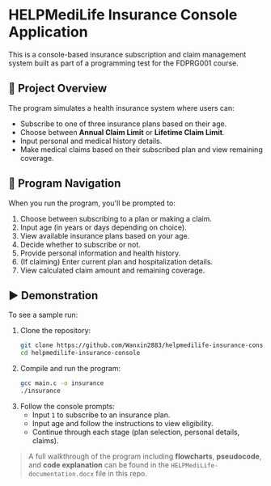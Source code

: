 # HELPMediLife Insurance Console Application

This is a console-based insurance subscription and claim management system built as part of a programming test for the FDPRG001 course.

## 📌 Project Overview

The program simulates a health insurance system where users can:
- Subscribe to one of three insurance plans based on their age.
- Choose between **Annual Claim Limit** or **Lifetime Claim Limit**.
- Input personal and medical history details.
- Make medical claims based on their subscribed plan and view remaining coverage.

## 🧭 Program Navigation

When you run the program, you'll be prompted to:
1. Choose between subscribing to a plan or making a claim.
2. Input age (in years or days depending on choice).
3. View available insurance plans based on your age.
4. Decide whether to subscribe or not.
5. Provide personal information and health history.
6. (If claiming) Enter current plan and hospitalization details.
7. View calculated claim amount and remaining coverage.

## ▶️ Demonstration 

To see a sample run:

1. Clone the repository:
   ```bash
   git clone https://github.com/Wanxin2883/helpmedilife-insurance-console.git
   cd helpmedilife-insurance-console

2. Compile and run the program:
   ```bash
   gcc main.c -o insurance
   ./insurance

3. Follow the console prompts:
   - Input `1` to subscribe to an insurance plan.
   - Input age and follow the instructions to view eligibility.
   - Continue through each stage (plan selection, personal details, claims).

> A full walkthrough of the program including **flowcharts**, **pseudocode**, and **code explanation** can be found in the `HELPMediLife-documentation.docx` file in this repo.
